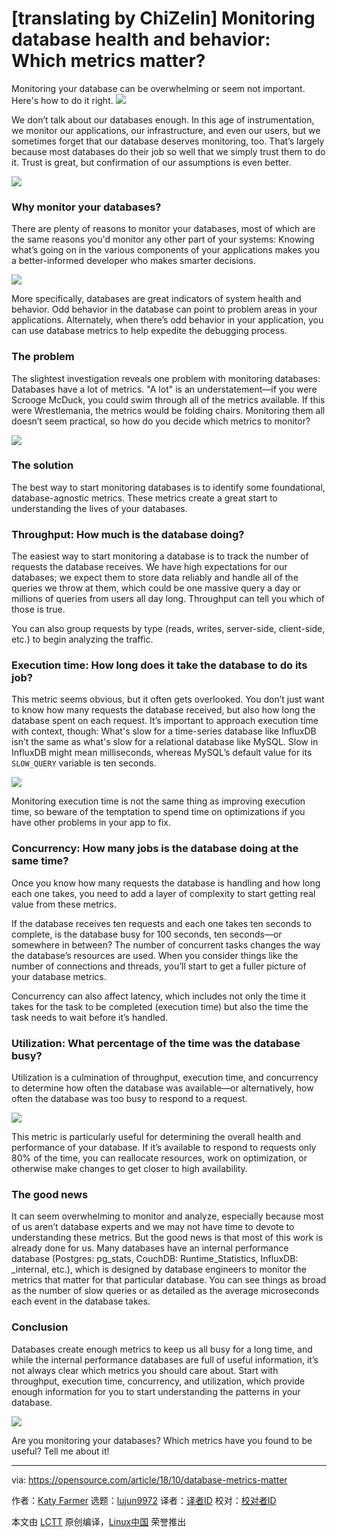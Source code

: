 [translating by ChiZelin]
Monitoring database health and behavior: Which metrics matter?
======
Monitoring your database can be overwhelming or seem not important. Here's how to do it right.
![](https://opensource.com/sites/default/files/styles/image-full-size/public/lead-images/metrics_graph_stats_blue.png?itok=OKCc_60D)

We don’t talk about our databases enough. In this age of instrumentation, we monitor our applications, our infrastructure, and even our users, but we sometimes forget that our database deserves monitoring, too. That’s largely because most databases do their job so well that we simply trust them to do it. Trust is great, but confirmation of our assumptions is even better.

![](https://opensource.com/sites/default/files/styles/medium/public/uploads/image1_-_bffs.png?itok=BZQM_Fos)

### Why monitor your databases?

There are plenty of reasons to monitor your databases, most of which are the same reasons you'd monitor any other part of your systems: Knowing what’s going on in the various components of your applications makes you a better-informed developer who makes smarter decisions.

![](https://opensource.com/sites/default/files/styles/medium/public/uploads/image5_fire.png?itok=wsip2Fa4)

More specifically, databases are great indicators of system health and behavior. Odd behavior in the database can point to problem areas in your applications. Alternately, when there’s odd behavior in your application, you can use database metrics to help expedite the debugging process.

### The problem

The slightest investigation reveals one problem with monitoring databases: Databases have a lot of metrics. "A lot" is an understatement—if you were Scrooge McDuck, you could swim through all of the metrics available. If this were Wrestlemania, the metrics would be folding chairs. Monitoring them all doesn’t seem practical, so how do you decide which metrics to monitor?

![](https://opensource.com/sites/default/files/styles/medium/public/uploads/image2_db_metrics.png?itok=Jd9NY1bt)

### The solution

The best way to start monitoring databases is to identify some foundational, database-agnostic metrics. These metrics create a great start to understanding the lives of your databases.

### Throughput: How much is the database doing?

The easiest way to start monitoring a database is to track the number of requests the database receives. We have high expectations for our databases; we expect them to store data reliably and handle all of the queries we throw at them, which could be one massive query a day or millions of queries from users all day long. Throughput can tell you which of those is true.

You can also group requests by type (reads, writes, server-side, client-side, etc.) to begin analyzing the traffic.

### Execution time: How long does it take the database to do its job?

This metric seems obvious, but it often gets overlooked. You don’t just want to know how many requests the database received, but also how long the database spent on each request. It’s important to approach execution time with context, though: What's slow for a time-series database like InfluxDB isn’t the same as what's slow for a relational database like MySQL. Slow in InfluxDB might mean milliseconds, whereas MySQL’s default value for its `SLOW_QUERY` variable is ten seconds.

![](https://opensource.com/sites/default/files/styles/medium/public/uploads/image4_slow_is_relative.png?itok=9RkuzUi8)

Monitoring execution time is not the same thing as improving execution time, so beware of the temptation to spend time on optimizations if you have other problems in your app to fix.

### Concurrency: How many jobs is the database doing at the same time?

Once you know how many requests the database is handling and how long each one takes, you need to add a layer of complexity to start getting real value from these metrics.

If the database receives ten requests and each one takes ten seconds to complete, is the database busy for 100 seconds, ten seconds—or somewhere in between? The number of concurrent tasks changes the way the database’s resources are used. When you consider things like the number of connections and threads, you’ll start to get a fuller picture of your database metrics.

Concurrency can also affect latency, which includes not only the time it takes for the task to be completed (execution time) but also the time the task needs to wait before it’s handled.

### Utilization: What percentage of the time was the database busy?

Utilization is a culmination of throughput, execution time, and concurrency to determine how often the database was available—or alternatively, how often the database was too busy to respond to a request.

![](https://opensource.com/sites/default/files/styles/medium/public/uploads/image6_telephone.png?itok=YzdpwUQP)

This metric is particularly useful for determining the overall health and performance of your database. If it’s available to respond to requests only 80% of the time, you can reallocate resources, work on optimization, or otherwise make changes to get closer to high availability.

### The good news

It can seem overwhelming to monitor and analyze, especially because most of us aren’t database experts and we may not have time to devote to understanding these metrics. But the good news is that most of this work is already done for us. Many databases have an internal performance database (Postgres: pg_stats, CouchDB: Runtime_Statistics, InfluxDB: _internal, etc.), which is designed by database engineers to monitor the metrics that matter for that particular database. You can see things as broad as the number of slow queries or as detailed as the average microseconds each event in the database takes.

### Conclusion

Databases create enough metrics to keep us all busy for a long time, and while the internal performance databases are full of useful information, it’s not always clear which metrics you should care about. Start with throughput, execution time, concurrency, and utilization, which provide enough information for you to start understanding the patterns in your database.

![](https://opensource.com/sites/default/files/styles/medium/public/uploads/image3_3_hearts.png?itok=iHF-OSwx)

Are you monitoring your databases? Which metrics have you found to be useful? Tell me about it!

--------------------------------------------------------------------------------

via: https://opensource.com/article/18/10/database-metrics-matter

作者：[Katy Farmer][a]
选题：[lujun9972][b]
译者：[译者ID](https://github.com/译者ID)
校对：[校对者ID](https://github.com/校对者ID)

本文由 [LCTT](https://github.com/LCTT/TranslateProject) 原创编译，[Linux中国](https://linux.cn/) 荣誉推出

[a]: https://opensource.com/users/thekatertot
[b]: https://github.com/lujun9972
